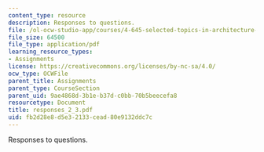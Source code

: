```yaml
---
content_type: resource
description: Responses to questions.
file: /ol-ocw-studio-app/courses/4-645-selected-topics-in-architecture-architecture-from-1750-to-the-present-fall-2004/fb2d28e8d5e32133cead80e9132ddc7c_responses_2_3.pdf
file_size: 64500
file_type: application/pdf
learning_resource_types:
- Assignments
license: https://creativecommons.org/licenses/by-nc-sa/4.0/
ocw_type: OCWFile
parent_title: Assignments
parent_type: CourseSection
parent_uid: 9ae4868d-3b1e-b37d-c0bb-70b5beecefa8
resourcetype: Document
title: responses_2_3.pdf
uid: fb2d28e8-d5e3-2133-cead-80e9132ddc7c
---
```

Responses to questions.